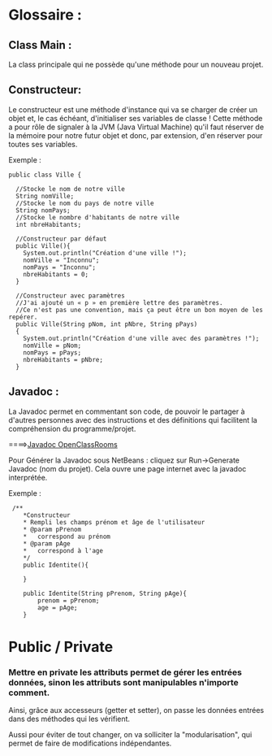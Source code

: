 # Glossaire :

## Class Main :
La class principale qui ne possède qu'une méthode pour un nouveau projet.

## Constructeur:
Le constructeur est une méthode d'instance qui va se charger de créer un objet et, 
le cas échéant, d'initialiser ses variables de classe ! Cette méthode a pour rôle de signaler à la JVM (Java Virtual Machine) 
qu'il faut réserver de la mémoire pour notre futur objet et donc, par extension, d'en réserver pour toutes ses variables.

Exemple :

```
public class Ville {
 
  //Stocke le nom de notre ville
  String nomVille;
  //Stocke le nom du pays de notre ville
  String nomPays;
  //Stocke le nombre d'habitants de notre ville
  int nbreHabitants;
 
  //Constructeur par défaut
  public Ville(){
    System.out.println("Création d'une ville !");          
    nomVille = "Inconnu";
    nomPays = "Inconnu";
    nbreHabitants = 0;
  }
 
  //Constructeur avec paramètres
  //J'ai ajouté un « p » en première lettre des paramètres.
  //Ce n'est pas une convention, mais ça peut être un bon moyen de les repérer.
  public Ville(String pNom, int pNbre, String pPays)
  {
    System.out.println("Création d'une ville avec des paramètres !");
    nomVille = pNom;
    nomPays = pPays;
    nbreHabitants = pNbre;
  }        
```
## Javadoc :
La Javadoc permet en commentant son code, de pouvoir le partager à d'autres personnes avec des instructions et des définitions qui facilitent la compréhension du programme/projet.

====>[Javadoc OpenClassRooms](https://openclassrooms.com/courses/presentation-de-la-javadoc)

Pour Générer la Javadoc sous NetBeans : cliquez sur Run->Generate Javadoc (nom du projet).
Cela ouvre une page internet avec la javadoc interprétée.

Exemple : 

```
 /**
    *Constructeur
    * Rempli les champs prénom et âge de l'utilisateur
    * @param pPrenom 
    *   correspond au prénom 
    * @param pAge 
    *   correspond à l'age
    */ 
    public Identite(){
        
    }
    
    public Identite(String pPrenom, String pAge){ 
        prenom = pPrenom;
        age = pAge;
    }
```
# Public / Private

### Mettre en private les attributs permet de gérer les entrées données, sinon les attributs sont manipulables n'importe comment.
Ainsi, grâce aux accesseurs (getter et setter), on passe les données entrées dans des méthodes qui les vérifient.

Aussi pour éviter de tout changer, on va solliciter la "modularisation", qui permet de faire de modifications indépendantes.
